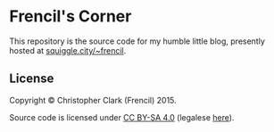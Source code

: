 Frencil's Corner
================

This repository is the source code for my humble little blog, presently hosted at [squiggle.city/~frencil](http://squiggle.city/~frencil/).

License
-------

Copyright © Christopher Clark (Frencil) 2015.

Source code is licensed under [CC BY-SA 4.0](http://creativecommons.org/licenses/by-sa/4.0/) (legalese [here](http://creativecommons.org/licenses/by-sa/4.0/legalcode)).

